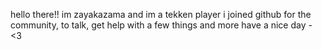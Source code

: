 hello there!! 
im zayakazama and im a tekken player
i joined github for the community, to talk, get help with a few things and more
have a nice day - <3
